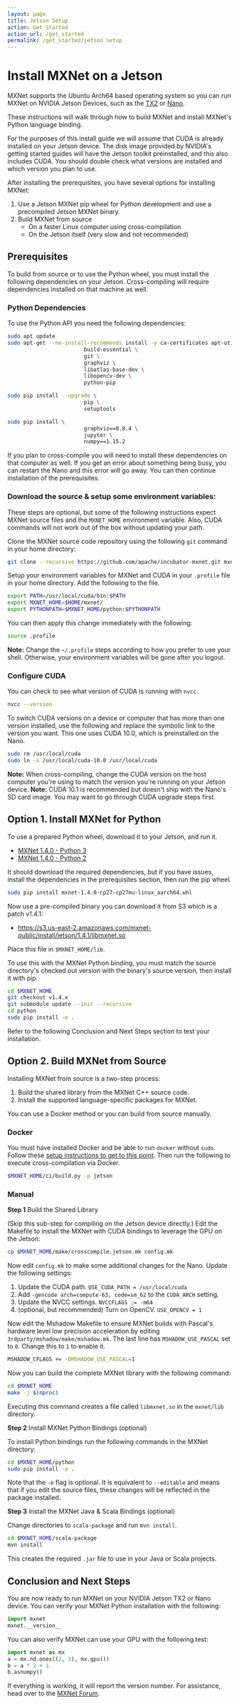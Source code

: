 ```yaml
---
layout: page
title: Jetson Setup
action: Get Started
action_url: /get_started
permalink: /get_started/jetson_setup
---
```

<!--- Licensed to the Apache Software Foundation (ASF) under one -->
<!--- or more contributor license agreements.  See the NOTICE file -->
<!--- distributed with this work for additional information -->
<!--- regarding copyright ownership.  The ASF licenses this file -->
<!--- to you under the Apache License, Version 2.0 (the -->
<!--- "License"); you may not use this file except in compliance -->
<!--- with the License.  You may obtain a copy of the License at -->

<!---   http://www.apache.org/licenses/LICENSE-2.0 -->

<!--- Unless required by applicable law or agreed to in writing, -->
<!--- software distributed under the License is distributed on an -->
<!--- "AS IS" BASIS, WITHOUT WARRANTIES OR CONDITIONS OF ANY -->
<!--- KIND, either express or implied.  See the License for the -->
<!--- specific language governing permissions and limitations -->
<!--- under the License. -->


# Install MXNet on a Jetson

MXNet supports the Ubuntu Arch64 based operating system so you can run MXNet on NVIDIA Jetson Devices, such as the [TX2](http://www.nvidia.com/object/embedded-systems-dev-kits-modules.html) or [Nano](https://developer.nvidia.com/embedded/learn/get-started-jetson-nano-devkit).

These instructions will walk through how to build MXNet and install MXNet's Python language binding.

For the purposes of this install guide we will assume that CUDA is already installed on your Jetson device. The disk image provided by NVIDIA's getting started guides will have the Jetson toolkit preinstalled, and this also includes CUDA. You should double check what versions are installed and which version you plan to use.

After installing the prerequisites, you have several options for installing MXNet:
1. Use a Jetson MXNet pip wheel for Python development and use a precompiled Jetson MXNet binary.
3. Build MXNet from source
   * On a faster Linux computer using cross-compilation
   * On the Jetson itself (very slow and not recommended)


## Prerequisites
To build from source or to use the Python wheel, you must install the following dependencies on your Jetson.
Cross-compiling will require dependencies installed on that machine as well.

### Python Dependencies

To use the Python API you need the following dependencies:

```bash
sudo apt update
sudo apt-get --no-install-recommends install -y ca-certificates apt-utils \
                        build-essential \
                        git \
                        graphviz \
                        libatlas-base-dev \
                        libopencv-dev \
                        python-pip

sudo pip install --upgrade \
                        pip \
                        setuptools

sudo pip install \
                        graphviz==0.8.4 \
                        jupyter \
                        numpy==1.15.2
```

If you plan to cross-compile you will need to install these dependencies on that computer as well.
If you get an error about something being busy, you can restart the Nano and this error will go away. You can then continue installation of the prerequisites.

### Download the source & setup some environment variables:

These steps are optional, but some of the following instructions expect MXNet source files and the `MXNET_HOME` environment variable. Also, CUDA commands will not work out of the box without updating your path.

Clone the MXNet source code repository using the following `git` command in your home directory:

```bash
git clone --recursive https://github.com/apache/incubator-mxnet.git mxnet
```

Setup your environment variables for MXNet and CUDA in your `.profile` file in your home directory.
Add the following to the file.

```bash
export PATH=/usr/local/cuda/bin:$PATH
export MXNET_HOME=$HOME/mxnet/
export PYTHONPATH=$MXNET_HOME/python:$PYTHONPATH
```

You can then apply this change immediately with the following:
```bash
source .profile
```

**Note:** Change the `~/.profile` steps according to how you prefer to use your shell. Otherwise, your environment variables will be gone after you logout.

### Configure CUDA

You can check to see what version of CUDA is running with `nvcc`.

```bash
nvcc --version
```

To switch CUDA versions on a device or computer that has more than one version installed, use the following and replace the symbolic link to the version you want. This one uses CUDA 10.0, which is preinstalled on the Nano.

```bash
sudo rm /usr/local/cuda
sudo ln -s /usr/local/cuda-10.0 /usr/local/cuda
```

**Note:** When cross-compiling, change the CUDA version on the host computer you're using to match the version you're running on your Jetson device.
**Note:** CUDA 10.1 is recommended but doesn't ship with the Nano's SD card image. You may want to go through CUDA upgrade steps first.


## Option 1. Install MXNet for Python

To use a prepared Python wheel, download it to your Jetson, and run it.
* [MXNet 1.4.0 - Python 3](https://s3.us-east-2.amazonaws.com/mxnet-public/install/jetson/1.4.0/mxnet-1.4.0-cp36-cp36m-linux_aarch64.whl)
* [MXNet 1.4.0 - Python 2](https://s3.us-east-2.amazonaws.com/mxnet-public/install/jetson/1.4.0/mxnet-1.4.0-cp27-cp27mu-linux_aarch64.whl)


It should download the required dependencies, but if you have issues,
install the dependencies in the prerequisites section, then run the pip wheel.

```bash
sudo pip install mxnet-1.4.0-cp27-cp27mu-linux_aarch64.whl
```

Now use a pre-compiled binary you can download it from S3 which is a patch v1.4.1:
* https://s3.us-east-2.amazonaws.com/mxnet-public/install/jetson/1.4.1/libmxnet.so

Place this file in `$MXNET_HOME/lib`.

To use this with the MXNet Python binding, you must match the source directory's checked out version with the binary's source version, then install it with pip.

```bash
cd $MXNET_HOME
git checkout v1.4.x
git submodule update --init --recursive
cd python
sudo pip install -e .
```

Refer to the following Conclusion and Next Steps section to test your installation.

## Option 2. Build MXNet from Source

Installing MXNet from source is a two-step process:

1. Build the shared library from the MXNet C++ source code.
2. Install the supported language-specific packages for MXNet.

You can use a Docker method or you can build from source manually.

### Docker

You must have installed Docker and be able to run `docker` without `sudo`.
Follow these [setup instructions to get to this point](https://docs.docker.com/install/linux/#manage-docker-as-a-non-root-user).
Then run the following to execute cross-compilation via Docker.

```bash
$MXNET_HOME/ci/build.py -p jetson
```

### Manual

**Step 1** Build the Shared Library

(Skip this sub-step for compiling on the Jetson device directly.)
Edit the Makefile to install the MXNet with CUDA bindings to leverage the GPU on the Jetson:

```bash
cp $MXNET_HOME/make/crosscompile.jetson.mk config.mk
```

Now edit `config.mk` to make some additional changes for the Nano. Update the following settings:

1. Update the CUDA path. `USE_CUDA_PATH = /usr/local/cuda`
2. Add `-gencode arch=compute-63, code=sm_62` to the `CUDA_ARCH` setting.
3. Update the NVCC settings. `NVCCFLAGS := -m64`
4. (optional, but recommended) Turn on OpenCV. `USE_OPENCV = 1`

Now edit the Mshadow Makefile to ensure MXNet builds with Pascal's hardware level low precision acceleration by editing `3rdparty/mshadow/make/mshadow.mk`.
The last line has `MSHADOW_USE_PASCAL` set to `0`. Change this to `1` to enable it.

```bash
MSHADOW_CFLAGS += -DMSHADOW_USE_PASCAL=1
```

Now you can build the complete MXNet library with the following command:

```bash
cd $MXNET_HOME
make -j $(nproc)
```

Executing this command creates a file called `libmxnet.so` in the `mxnet/lib` directory.

**Step 2** Install MXNet Python Bindings (optional)

To install Python bindings run the following commands in the MXNet directory:

```bash
cd $MXNET_HOME/python
sudo pip install -e .
```

Note that the `-e` flag is optional. It is equivalent to `--editable` and means that if you edit the source files, these changes will be reflected in the package installed.

**Step 3** Install the MXNet Java & Scala Bindings (optional)

Change directories to `scala-package` and run `mvn install`.

```bash
cd $MXNET_HOME/scala-package
mvn install
```

This creates the required `.jar` file to use in your Java or Scala projects.

## Conclusion and Next Steps

You are now ready to run MXNet on your NVIDIA Jetson TX2 or Nano device.
You can verify your MXNet Python installation with the following:

```python
import mxnet
mxnet.__version__
```

You can also verify MXNet can use your GPU with the following test:

```python
import mxnet as mx
a = mx.nd.ones((2, 3), mx.gpu())
b = a * 2 + 1
b.asnumpy()
```

If everything is working, it will report the version number.
For assistance, head over to the [MXNet Forum](https://discuss.mxnet.io/).

